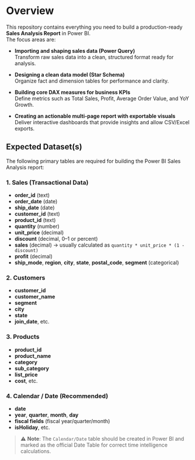 # Overview

This repository contains everything you need to build a production-ready **Sales Analysis Report** in Power BI.  
The focus areas are:

- **Importing and shaping sales data (Power Query)**  
  Transform raw sales data into a clean, structured format ready for analysis.  

- **Designing a clean data model (Star Schema)**  
  Organize fact and dimension tables for performance and clarity.  

- **Building core DAX measures for business KPIs**  
  Define metrics such as Total Sales, Profit, Average Order Value, and YoY Growth.  

- **Creating an actionable multi-page report with exportable visuals**  
  Deliver interactive dashboards that provide insights and allow CSV/Excel exports.

   
## Expected Dataset(s)

The following primary tables are required for building the Power BI Sales Analysis report:

### 1. Sales (Transactional Data)
- **order_id** (text)  
- **order_date** (date)  
- **ship_date** (date)  
- **customer_id** (text)  
- **product_id** (text)  
- **quantity** (number)  
- **unit_price** (decimal)  
- **discount** (decimal, 0–1 or percent)  
- **sales** (decimal) → usually calculated as `quantity * unit_price * (1 - discount)`  
- **profit** (decimal)  
- **ship_mode**, **region**, **city**, **state**, **postal_code**, **segment** (categorical)  

### 2. Customers
- **customer_id**  
- **customer_name**  
- **segment**  
- **city**  
- **state**  
- **join_date**, etc.  

### 3. Products
- **product_id**  
- **product_name**  
- **category**  
- **sub_category**  
- **list_price**  
- **cost**, etc.  

### 4. Calendar / Date (Recommended)
- **date**  
- **year**, **quarter**, **month**, **day**  
- **fiscal fields** (fiscal year/quarter/month)  
- **isHoliday**, etc.  

> ⚠️ **Note**: The `Calendar/Date` table should be created in Power BI and marked as the official Date Table for correct time intelligence calculations.
